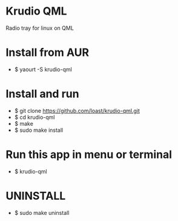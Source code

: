 # Krudio QML
Radio tray for linux on QML 

# Install from AUR
- $ yaourt -S krudio-qml

# Install and run
- $ git clone https://github.com/loast/krudio-qml.git
- $ cd krudio-qml
- $ make
- $ sudo make install

# Run this app in menu or terminal
- $ krudio-qml

# UNINSTALL
- $ sudo make uninstall

